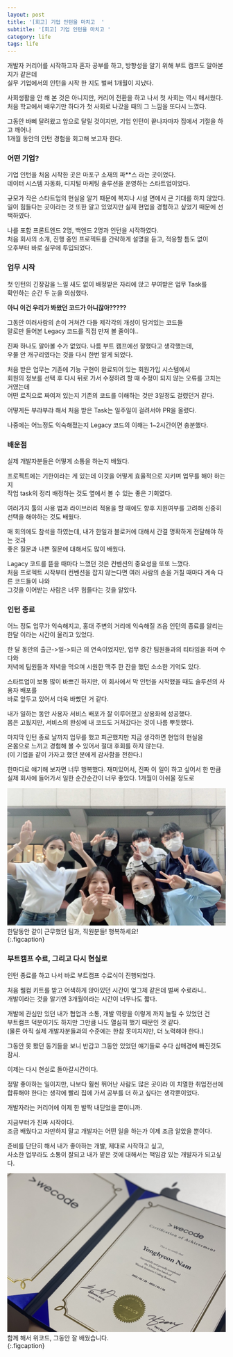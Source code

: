 ```yaml
---
layout: post
title: '[회고] 기업 인턴을 마치고  '
subtitle: '[회고] 기업 인턴을 마치고 '
category: life
tags: life
---
```


<!-- more -->

개발자 커리어를 시작하고자 혼자 공부를 하고, 방향성을 알기 위해 부트 캠프도 알아본 지가 같은데  
실무 기업에서의 인턴을 시작 한 지도 벌써 1개월이 지났다.  

사회생활을 안 해 본 것은 아니지만, 커리어 전환을 하고 나서 첫 사회는 역시 매서웠다.  
처음 학교에서 배우기만 하다가 첫 사회로 나갔을 때의 그 느낌을 또다시 느꼈다.  

그동안 바삐 달려왔고 앞으로 달릴 것이지만, 기업 인턴이 끝나자마자 집에서 기절을 하고 깨어나  
1개월 동안의 인턴 경험을 회고해 보고자 한다.

### 어떤 기업?  
기업 인턴을 처음 시작한 곳은 마포구 소재의 파**스 라는 곳이었다.  
데이터 시스템 자동화, 디지털 마케팅 솔루션을 운영하는 스타트업이었다.  

규모가 작은 스타트업의 현실을 알기 때문에 복지나 시설 면에서 큰 기대를 하지 않았다.  
일이 힘들다는 곳이라는 것 또한 알고 있었지만 실제 현업을 경험하고 싶었기 때문에 선택하였다.  

나를 포함 프론트엔드 2명, 백엔드 2명과 인턴을 시작하였다.  
처음 회사의 소개, 진행 중인 프로젝트를 간략하게 설명을 듣고, 적응할 틈도 없이  
오후부터 바로 실무에 투입되었다.  


### 업무 시작  
첫 인턴의 긴장감을 느낄 새도 없이 배정받은 자리에 앉고 부여받은 업무 Task를  
확인하는 순간 두 눈을 의심했다.  

__아니 이건 우리가 봐왔던 코드가 아니잖아?????__  

그동안 여러사람의 손이 거쳐간 다들 제각각의 개성이 담겨있는 코드들  
말로만 들어본 Legacy 코드를 직접 만져 볼 줄이야..  

진짜 하나도 알아볼 수가 없었다. 나름 부트 캠프에선 잘했다고 생각했는데,  
우물 안 개구리였다는 것을 다시 한번 알게 되었다.  

처음 받은 업무는 기존에 기능 구현이 완료되어 있는 회원가입 시스템에서  
회원의 정보를 선택 후 다시 뒤로 가서 수정하려 할 때 수정이 되지 않는 오류를 고치는 거였는데  
어떤 로직으로 짜여져 있는지 기존의 코드를 이해하는 것만 3일정도 걸렸던거 같다.  

어떻게든 부랴부랴 해서 처음 받은 Task는 일주일이 걸려서야 PR을 올렸다.  

나중에는 어느정도 익숙해졌는지 Legacy 코드의 이해는 1~2시간이면 충분했다.  

### 배운점  

실제 개발자분들은 어떻게 소통을 하는지 배웠다.  

프로젝트에는 기한이라는 게 있는데 이것을 어떻게 효율적으로 지키며 업무를 해야 하는지  
작업 task의 정리 배정하는 것도 옆에서 볼 수 있는 좋은 기회였다.  

여러가지 툴의 사용 법과 라이브러리 적용을 할 때에도 향후 지원여부를 고려해 신중히  
선택을 해야하는 것도 배웠다.

매 회의에도 참석을 하였는데, 내가 한일과 블로커에 대해서 간결 명확하게 전달해야 하는 것과  
좋은 질문과 나쁜 질문에 대해서도 많이 배웠다.  

Lagacy 코드를 뜯을 때마다 느꼈던 것은 컨벤션의 중요성을 또또 느꼈다.  
처음 프로젝트 시작부터 컨벤션을 잡지 않는다면 여러 사람의 손을 거칠 때마다 계속 다른 코드들이 나와  
그것을 이어받는 사람은 너무 힘들다는 것을 알았다.  

### 인턴 종료   
어느 정도 업무가 익숙해지고, 홍대 주변의 거리에 익숙해질 즈음 인턴의 종료를 알리는  
한달 이라는 시간이 울리고 있었다.  

한 달 동안의 출근->일->퇴근 의 연속이었지만, 업무 중간 팀원들과의 티타임을 하며 수다와  
저녁에 팀원들과 저녁을 먹으며 시원한 맥주 한 잔을 했던 소소한 기억도 있다.

스타트업이 보통 많이 바쁘긴 하지만, 이 회사에서 막 인턴을 시작했을 때도 솔루션의 사용자 배포를  
바로 앞두고 있어서 더욱 바빴던 거 같다.  

내가 일하는 동안 사용자 서비스 배포가 잘 이루어졌고 상용화에 성공했다.  
몸은 고됬지만, 서비스의 완성에 내 코드도 거쳐갔다는 것이 나름 뿌듯했다.  

마지막 인턴 종료 날까지 업무를 했고 피곤했지만 지금 생각하면 현업의 현실을  
온몸으로 느끼고 경험해 볼 수 있어서 절대 후회를 하지 않는다.  
(이 기업을 같이 가자고 했던 분에게 감사함을 전한다.)  

한마디로 얘기해 보자면 너무 행복했다. 재미있어서, 진짜 이 일이 하고 싶어서 한 만큼  
실제 회사에 들어가서 일한 순간순간이 너무 좋았다. 1개월이 아쉬울 정도로  

![mix](/assets/img/life/2022-05-22-life/mix.png)  
한달동안 같이 근무했던 팀과, 직원분들! 행복하세요!  
{:.figcaption}  

### 부트캠프 수료, 그리고 다시 현실로  
인턴 종료를 하고 나서 바로 부트캠프 수료식이 진행되었다.  

처음 웰컴 키트를 받고 어색하게 앉아있던 시간이 엊그제 같은데 벌써 수료라니..  
개발이라는 것을 알기엔 3개월이라는 시간이 너무나도 짧다.  

개발에 관심만 있던 내가 협업과 소통, 개발 역량을 이렇게 까지 늘릴 수 있었던 건  
부트캠프 덕분이기도 하지만 그만큼 나도 열심히 했기 때문인 것 같다.  
(물론 아직 실제 개발자분들과의 수준에는 한참 못미치지만, 더 노력해야 한다.)  

그동안 못 봤던 동기들을 보니 반갑고 그동안 있었던 얘기들로 수다 삼매경에 빠진것도 잠시.  

이제는 다시 현실로 돌아갈시간이다.  

정말 좋아하는 일이지만, 나보다 훨씬 뛰어난 사람도 많은 곳이라 이 치열한 취업전선에  
합류해야 한다는 생각에 빨리 집에 가서 공부를 더 하고 싶다는 생각뿐이었다.  

개발자라는 커리어에 이제 한 발짝 내딛었을 뿐이니까.  

지금부터가 진짜 시작이다.  
조금 배웠다고 자만하지 말고 개발자는 어떤 일을 하는가 이제 조금 알았을 뿐이다.  

준비를 단단히 해서 내가 좋아하는 개발, 제대로 시작하고 싶고,  
사소한 업무라도 소통이 잘되고 내가 맡은 것에 대해서는 책임감 있는 개발자가 되고싶다.  

![Completion](/assets/img/life/2022-05-22-life/tnfy.jpg)  
함께 해서 위코드, 그동안 잘 배웠습니다.  
{:.figcaption} 

 
